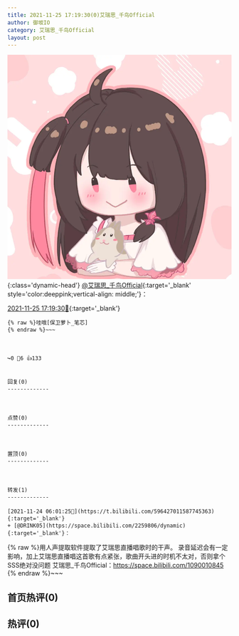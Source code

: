 ```yaml
---
title: 2021-11-25 17:19:30(0)艾瑞思_千鸟Official
author: 御坂IO
category: 艾瑞思_千鸟Official
layout: post
---
```


![img](/images/7e08840c56f251de28bdf766b647bd5fe9a5d50a.jpg){:class='dynamic-head'}
[@艾瑞思_千鸟Official](https://space.bilibili.com/1090010845/dynamic){:target='_blank' style='color:deeppink;vertical-align: middle;'}：

[2021-11-25 17:19:30🔗](https://t.bilibili.com/596972837507016693){:target='_blank'}

~~~
{% raw %}哇哦[保卫萝卜_笔芯]
{% endraw %}~~~



↪️0 💬6 👍133


回复(0)
-------------



点赞(0)
-------------



置顶(0)
-------------



转发(1)
-------------

[2021-11-24 06:01:25🔗](https://t.bilibili.com/596427011587745363){:target='_blank'}
+ [@DRINK05](https://space.bilibili.com/2259806/dynamic){:target='_blank'}：
~~~
{% raw %}用人声提取软件提取了艾瑞思直播唱歌时的干声。
录音延迟会有一定影响，加上艾瑞思直播唱这首歌有点紧张，歌曲开头进的时机不太对，否则拿个SSS绝对没问题
艾瑞思_千鸟Official：https://space.bilibili.com/1090010845
{% endraw %}~~~






首页热评(0)
-------------



热评(0)
-------------




